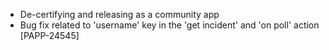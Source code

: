 * De-certifying and releasing as a community app
* Bug fix related to 'username' key in the 'get incident' and 'on poll' action [PAPP-24545]